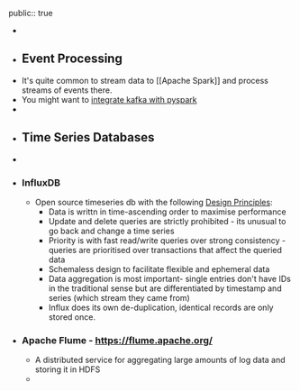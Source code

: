 public:: true

-
- ## Event Processing
- It's quite common to stream data to [[Apache Spark]] and process streams of events there.
- You might want to [integrate kafka with pyspark](https://archive.jamesravey.me/archive/1656342686.931072/singlefile.html)
-
- ## Time Series Databases
-
- ### InfluxDB
	- Open source timeseries db with the following [Design Principles](https://docs.influxdata.com/influxdb/v2.3/reference/key-concepts/design-principles/):
		- Data is writtn in time-ascending order to maximise performance
		- Update and delete queries are strictly prohibited - its unusual to go back and change a time series
		- Priority is with fast read/write queries over strong consistency - queries are prioritised over transactions that affect the queried data
		- Schemaless design to facilitate flexible and ephemeral data
		- Data aggregation is most important- single entries don't have IDs in the traditional sense but are differentiated by timestamp and series (which stream they came from)
		- Influx does its own de-duplication, identical records are only stored once.
- ### Apache Flume - https://flume.apache.org/
	- A distributed service for aggregating large amounts of log data and storing it in HDFS
	-